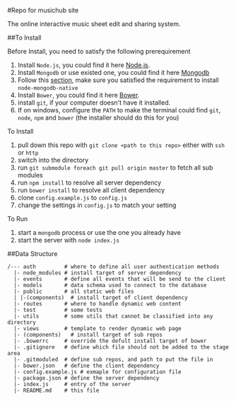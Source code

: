 #Repo for musichub site

The online interactive music sheet edit and sharing system.

##To Install

Before Install, you need to satisfy the following prerequirement

1. Install `Node.js`, you could find it here [Node.js](https://nodejs.org/en/).
2. Install `Mongodb` or use existed one, you could find it here [Mongodb](https://www.mongodb.org/)
3. Follow this [section](https://github.com/mongodb/node-mongodb-native#troubleshooting), make sure you satisfied the requirement to install `node-mongodb-native`
4. Install `Bower`, you could find it here [Bower](http://bower.io/).
5. install `git`, if your computer doesn't have it installed.
6. If on windows, configure the `PATH` to make the terminal could find `git`, `node`, `npm` and `bower` (the installer should do this for you)

To Install

1. pull down this repo with `git clone <path to this repo>` either with `ssh` or `http`
2. switch into the directory
3. run `git submodule foreach git pull origin master` to fetch all sub modules
4. run `npm install` to resolve all server dependency
5. run `bower install` to resolve all client dependency
6. clone `config.example.js` to `config.js`
7. change the settings in `config.js` to match your setting

To Run

1. start a `mongodb` process or use the one you already have
2. start the server with `node index.js`

##Data Structure

    /--- auth         # where to define all user authentication methods
      |- node_modules # install target of server dependency
      |- events       # define all events that will be send to the client
      |- models       # data schema used to connect to the database
      |- public       # all static web files
      | |-(components)  # install target of client dependency
      |- routes       # where to handle dynamic web content
      |- test         # some tests
      |- utils        # some utils that cannot be classified into any directory
      |- views        # template to render dynamic web page
      |- (components)   # install target of sub repos
      |- .bowerrc     # override the defult install target of bower
      |- .gitignore   # define which file should not be added to the stage area
      |- .gitmoduled  # define sub repos, and path to put the file in
      |- bower.json   # define the client dependency
      |- config.example.js # exmaple for configuration file
      |- package.json # define the server dependency
      |- index.js     # entry of the server
      |- README.md    # this file
